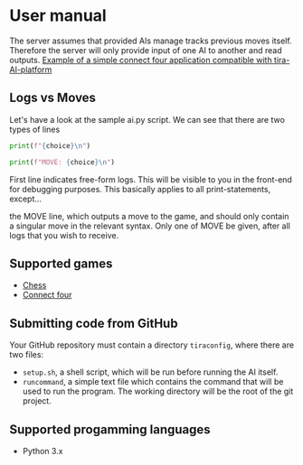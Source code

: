 # User manual

The server assumes that provided AIs manage tracks previous moves itself.
Therefore the server will only provide input of one AI to another and read outputs.
[Example of a simple connect four application compatible with tira-AI-platform](https://github.com/game-ai-platform-team/stupid-connect-four-ai)


## Logs vs Moves

Let's have a look at the sample ai.py script. We can see that there are two types of lines

```python
print(f"{choice}\n")
```

```python
print(f"MOVE: {choice}\n")
```

First line indicates free-form logs. This will be visible to you in the front-end for debugging purposes. This basically applies to all print-statements, except...

the MOVE line, which outputs a move to the game, and should only contain a singular move in the relevant syntax. Only one of MOVE be given, after all logs that you wish to receive.

## Supported games

- [Chess](https://github.com/game-ai-platform-team/tira-ai-platform/blob/dev/docs/user_manual/chess.md)
- [Connect four](https://github.com/game-ai-platform-team/tira-ai-platform/blob/dev/docs/user_manual/connect_four.md)

## Submitting code from GitHub
Your GitHub repository must contain a directory ``tiraconfig``, where there are two files:
* ``setup.sh``, a shell script, which will be run before running the AI itself. 
* ``runcommand``, a simple text file which contains the command that will be used to run the program. The working directory will be the root of the git project. 

## Supported progamming languages

- Python 3.x
